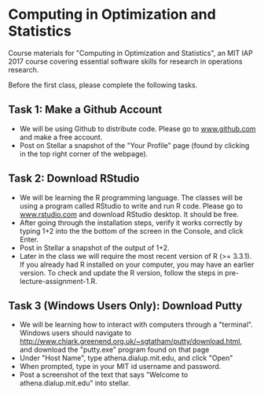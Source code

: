 # Computing in Optimization and Statistics

Course materials for "Computing in Optimization and Statistics", an MIT IAP 2017 course covering essential software skills for research in operations research.

Before the first class, please complete the following tasks. 

## Task 1: Make a Github Account

* We will be using Github to distribute code. Please go to www.github.com and make a free account. 
* Post on Stellar a snapshot of the "Your Profile" page (found by clicking in the top right corner of the webpage).

## Task 2: Download RStudio

* We will be learning the R programming language. The classes will be using a program called RStudio to write and run R code. Please go to www.rstudio.com and download RStudio desktop. It should be free. 
* After going through the installation steps, verify it works correctly by typing 1+2 into the the bottom of the screen in the Console, and click Enter. 
* Post in Stellar a snapshot of the output of 1+2.
* Later in the class we will require the most recent version of R (>= 3.3.1). If you already had R installed on your computer, you may have an earlier version. To check and update the R version, follow the steps in pre-lecture-assignment-1.R.


## Task 3 (Windows Users Only): Download Putty

* We will be learning how to interact with computers through a "terminal". Windows users should navigate to http://www.chiark.greenend.org.uk/~sgtatham/putty/download.html, and download the "putty.exe" program found on that page
* Under "Host Name", type athena.dialup.mit.edu, and click "Open"
* When prompted, type in your MIT id username and password.
* Post a screenshot of the text that says "Welcome to athena.dialup.mit.edu" into stellar.

